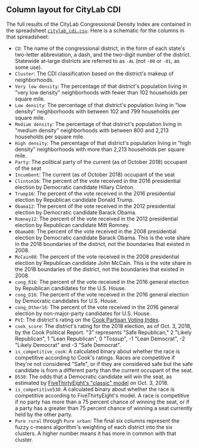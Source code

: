 ## Column layout for CityLab CDI

The full results of the CityLab Congressional Density Index are contained in the spreadsheet [`citylab_cdi.csv`](https://github.com/theatlantic/citylab-data/blob/master/citylab-congress/citylab_cdi.csv). Here is a schematic for the columns in that spreadsheet:

- `CD`: The name of the congressional district, in the form of each state's two-letter abbreviation, a dash, and the two-digit number of the district. Statewide at-large districts are referred to as `-AL` (not `-00` or `-01`, as some use).
- `Cluster`: The CDI classification based on the district's makeup of neighborhoods.
- `Very low density`: The percentage of that district's population living in "very low density" neighborhoods with fewer than 102 households per square mile.
- `Low density`: The percentage of that district's population living in "low density" neighborhoods with between 102 and 799 households per square mile.
- `Medium density`: The percentage of that district's population living in "medium density" neighborhoods with between 800 and 2,213 households per square mile.
- `High density`: The percentage of that district's population living in "high density" neighborhoods with more than 2,213 households per square mile.
- `Party`: The political party of the current (as of October 2018) occupant of the seat
- `Incumbent`: The current (as of October 2018) occupant of the seat
- `Clinton16`: The percent of the vote received in the 2016 presidential election by Democratic candidate Hillary Clinton.
- `Trump16`: The percent of the vote received in the 2016 presidential election by Republican candidate Donald Trump.
- `Obama12`: The percent of the vote received in the 2012 presidential election by Democratic candidate Barack Obama.
- `Romney12`: The percent of the vote received in the 2012 presidential election by Republican candidate Mitt Romney.
- `Obama08`: The percent of the vote received in the 2008 presidential election by Democratic candidate Barack Obama. This is the vote share in the 2018 boundaries of the district, not the boundaries that existed in 2008.
- `McCain08`: The percent of the vote received in the 2008 presidential election by Republican candidate John McCain. This is the vote share in the 2018 boundaries of the district, not the boundaries that existed in 2008.
- `cong_R16`: The percent of the vote received in the 2016 general election by Republican candidates for the U.S. House.
- `cong_D16`: The percent of the vote received in the 2016 general election by Democratic candidates for U.S. House.
- `cong_Other16`: The percent of the vote received in the 2016 general election by non-major-party candidates for U.S. House.
- `PVI`: The district's rating on the [Cook Partisan Voting Index](https://en.wikipedia.org/wiki/Cook_Partisan_Voting_Index).
- `cook_score`: The district's rating for the 2018 election, as of Oct. 3, 2018, by the Cook Political Report. "3" represents "Safe Republican," 2 "Likely Republican", 1 "Lean Republican", 0 "Tossup", -1 "Lean Democrat", -2 "Likely Democrat" and -3 "Safe Democrat".
- `is_competitive_cook`: A calculated binary about whether the race is competitive according to Cook's ratings. Races are competitive if they're not considered "Safe", or if they are considered safe but the safe candidate is from a different party than the current occupant of the seat.
- `D538`: The odds that a Democratic candidate will win the seat, as estimated by [FiveThirtyEight's "classic" model](https://projects.fivethirtyeight.com/2018-midterm-election-forecast/house/?ex_cid=rrpromo) on Oct. 3, 2018.
- `is_competitive538`: A calculated binary about whether the race is competitive according to FiveThirtyEight's model. A race is competitive if no party has more than a 75 percent chance of winning the seat, or if a party has a greater than 75 percent chance of winning a seat currently held by the other party.
- `Pure rural` through `Pure urban`: The final six columns represent the fuzzy c-means algorithm's weighting of each district into the six clusters. A higher number means it has more in common with that cluster.